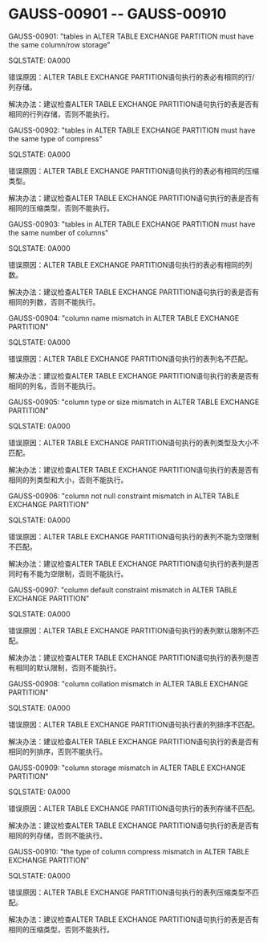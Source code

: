 # GAUSS-00901 -- GAUSS-00910<a name="ZH-CN_TOPIC_0302072939"></a>

GAUSS-00901: "tables in ALTER TABLE EXCHANGE PARTITION must have the same column/row storage"

SQLSTATE: 0A000

错误原因：ALTER TABLE EXCHANGE PARTITION语句执行的表必有相同的行/列存储。

解决办法：建议检查ALTER TABLE EXCHANGE PARTITION语句执行的表是否有相同的行列存储，否则不能执行。

GAUSS-00902: "tables in ALTER TABLE EXCHANGE PARTITION must have the same type of compress"

SQLSTATE: 0A000

错误原因：ALTER TABLE EXCHANGE PARTITION语句执行的表必有相同的压缩类型。

解决办法：建议检查ALTER TABLE EXCHANGE PARTITION语句执行的表是否有相同的压缩类型，否则不能执行。

GAUSS-00903: "tables in ALTER TABLE EXCHANGE PARTITION must have the same number of columns"

SQLSTATE: 0A000

错误原因：ALTER TABLE EXCHANGE PARTITION语句执行的表必有相同的列数。

解决办法：建议检查ALTER TABLE EXCHANGE PARTITION语句执行的表是否有相同的列数，否则不能执行。

GAUSS-00904: "column name mismatch in ALTER TABLE EXCHANGE PARTITION"

SQLSTATE: 0A000

错误原因：ALTER TABLE EXCHANGE PARTITION语句执行的表列名不匹配。

解决办法：建议检查ALTER TABLE EXCHANGE PARTITION语句执行的表是否有相同的列名，否则不能执行。

GAUSS-00905: "column type or size mismatch in ALTER TABLE EXCHANGE PARTITION"

SQLSTATE: 0A000

错误原因：ALTER TABLE EXCHANGE PARTITION语句执行的表列类型及大小不匹配。

解决办法：建议检查ALTER TABLE EXCHANGE PARTITION语句执行的表是否有相同的列类型和大小，否则不能执行。

GAUSS-00906: "column not null constraint mismatch in ALTER TABLE EXCHANGE PARTITION"

SQLSTATE: 0A000

错误原因：ALTER TABLE EXCHANGE PARTITION语句执行的表列不能为空限制不匹配。

解决办法：建议检查ALTER TABLE EXCHANGE PARTITION语句执行的表列是否同时有不能为空限制，否则不能执行。

GAUSS-00907: "column default constraint mismatch in ALTER TABLE EXCHANGE PARTITION"

SQLSTATE: 0A000

错误原因：ALTER TABLE EXCHANGE PARTITION语句执行的表列默认限制不匹配。

解决办法：建议检查ALTER TABLE EXCHANGE PARTITION语句执行的表列是否有相同的默认限制，否则不能执行。

GAUSS-00908: "column collation mismatch in ALTER TABLE EXCHANGE PARTITION"

SQLSTATE: 0A000

错误原因：ALTER TABLE EXCHANGE PARTITION语句执行表的列排序不匹配。

解决办法：建议检查ALTER TABLE EXCHANGE PARTITION语句执行的表是否有相同的列排序，否则不能执行。

GAUSS-00909: "column storage mismatch in ALTER TABLE EXCHANGE PARTITION"

SQLSTATE: 0A000

错误原因：ALTER TABLE EXCHANGE PARTITION语句执行的表列存储不匹配。

解决办法：建议检查ALTER TABLE EXCHANGE PARTITION语句执行的表是否有相同的列存储，否则不能执行。

GAUSS-00910: "the type of column compress mismatch in ALTER TABLE EXCHANGE PARTITION"

SQLSTATE: 0A000

错误原因：ALTER TABLE EXCHANGE PARTITION语句执行的表列压缩类型不匹配。

解决办法：建议检查ALTER TABLE EXCHANGE PARTITION语句执行的表是否有相同的压缩类型，否则不能执行。

